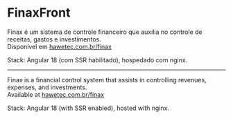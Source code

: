 # FinaxFront
Finax é um sistema de controle financeiro que auxilia no controle de receitas, gastos e investimentos.  
Disponível em [hawetec.com.br/finax](https://hawetec.com.br/finax)  

Stack: Angular 18 (com SSR habilitado), hospedado com nginx.
   
---

Finax is a financial control system that assists in controlling revenues, expenses, and investments.  
Available at [hawetec.com.br/finax](https://hawetec.com.br/finax)  
   
Stack: Angular 18 (with SSR enabled), hosted with nginx.
